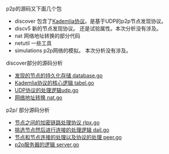 p2p的源码又下面几个包

- discover 		包含了[Kademlia协议](references/Kademlia协议原理简介.pdf)。是基于UDP的p2p节点发现协议。
- discv5		新的节点发现协议。 还是试验属性。本次分析没有涉及。
- nat			网络地址转换的部分代码
- netutil		一些工具
- simulations	p2p网络的模拟。 本次分析没有涉及。

discover部分的源码分析

- [发现的节点的持久化存储 database.go](p2p-database.go源码分析.md)
- [Kademlia协议的核心逻辑 tabel.go](p2p-table.go源码分析.md)
- [UDP协议的处理逻辑udp.go](p2p-udp.go源码分析.md)
- [网络地址转换 nat.go](p2p-nat源码分析.md)

p2p/ 部分源码分析

- [节点之间的加密链路处理协议 rlpx.go](p2p-rlpx节点之间的加密链路.md)
- [挑选节点然后进行连接的处理逻辑 dail.go](p2p-dial.go源码分析.md)
- [节点和节点连接的处理以及协议的处理 peer.go](p2p-peer.go源码分析.md)
- [p2p服务器的逻辑 server.go](p2p-server.go源码分析.md)
